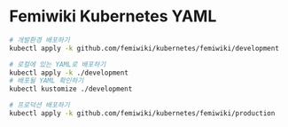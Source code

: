 Femiwiki Kubernetes YAML
========

```bash
# 개발환경 배포하기
kubectl apply -k github.com/femiwiki/kubernetes/femiwiki/development

# 로컬에 있는 YAML로 배포하기
kubectl apply -k ./development
# 배포될 YAML 확인하기
kubectl kustomize ./development

# 프로덕션 배포하기
kubectl apply -k github.com/femiwiki/kubernetes/femiwiki/production
```
